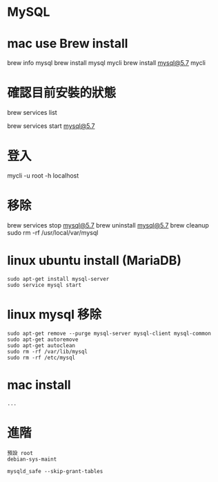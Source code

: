 # MySQL  


# mac use Brew install
brew info mysql
brew install mysql mycli
brew install mysql@5.7 mycli

# 確認目前安裝的狀態
brew services list

brew services start mysql@5.7

# 登入
mycli -u root -h localhost

# 移除
brew services stop mysql@5.7
brew uninstall mysql@5.7
brew cleanup
sudo rm -rf /usr/local/var/mysql

# linux ubuntu install (MariaDB)
```
sudo apt-get install mysql-server  
sudo service mysql start
```

# linux mysql 移除
```
sudo apt-get remove --purge mysql-server mysql-client mysql-common
sudo apt-get autoremove
sudo apt-get autoclean
sudo rm -rf /var/lib/mysql
sudo rm -rf /etc/mysql
```


# mac install
```
...
```


# 進階
```
預設 root
debian-sys-maint

mysqld_safe --skip-grant-tables
```
